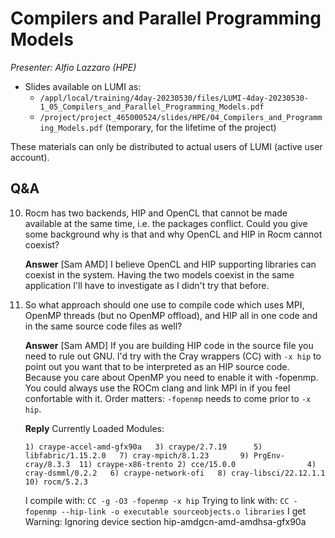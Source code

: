 # Compilers and Parallel Programming Models

*Presenter: Alfio Lazzaro (HPE)*


-   Slides available on LUMI as:
    -   `/appl/local/training/4day-20230530/files/LUMI-4day-20230530-1_05_Compilers_and_Parallel_Programming_Models.pdf`
    -   `/project/project_465000524/slides/HPE/04_Compilers_and_Programming_Models.pdf` (temporary, for the lifetime of the project)

These materials can only be distributed to actual users of LUMI (active user account).

## Q&A

10. Rocm has two backends, HIP and OpenCL that cannot be made available at the same time, i.e. the packages conflict. Could you give some background why is that and why OpenCL and HIP in Rocm cannot coexist?

    **Answer** [Sam AMD] I believe OpenCL and HIP supporting libraries can coexist in the system. Having the two models coexist in the same application I'll have to investigate as I didn't try that before.

11. So what approach should one use to compile code which uses MPI, OpenMP threads (but no OpenMP offload), and HIP all in one code and in the same source code files as well?

    **Answer** [Sam AMD] If you are building HIP code in the source file you need to rule out GNU. I'd try with the Cray wrappers (CC) with `-x hip` to point out you want that to be interpreted as an HIP source code. Because you care about OpenMP you need to enable it with -fopenmp. You could always use the ROCm clang and link MPI in if you feel confortable with it. Order matters: `-fopenmp` needs to come prior to `-x hip`.
    
    **Reply** Currently Loaded Modules:

    ```
    1) craype-accel-amd-gfx90a   3) craype/2.7.19      5) libfabric/1.15.2.0   7) cray-mpich/8.1.23       9) PrgEnv-cray/8.3.3  11) craype-x86-trento 2) cce/15.0.0                4) cray-dsmml/0.2.2   6) craype-network-ofi   8) cray-libsci/22.12.1.1  10) rocm/5.2.3
    ````

    I compile with:
    `CC -g -O3 -fopenmp -x hip`
    Trying to link with:
    `CC -fopenmp --hip-link -o executable sourceobjects.o libraries`
    I get
    Warning: Ignoring device section hip-amdgcn-amd-amdhsa-gfx90a

